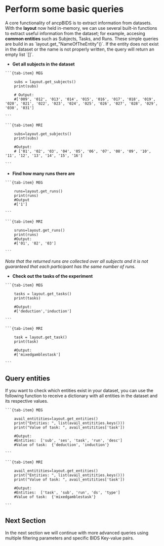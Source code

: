 # Perform some basic queries
A core functionality of ancpBIDS is to extract information from datasets. With the **layout** now held in-memory, we can use several built-in functions to extract useful information from the dataset; for example, accesing **common entities** such as Subjects, Tasks, and Runs. These simple queries are build in as ´layout.get_"NameOfTheEntity"()´. If the entity does not exist in the dataset or the name is not properly written, the query will return an empty list ´[]´. 


* **Get all subjects in the dataset**
  
````{tab-set}
```{tab-item} MEG

    subs = layout.get_subjects()
    print(subs)

    # Output: 
    #['009', '012', '013', '014', '015', '016', '017', '018', '019', '020', '021', '022', '023', '024', '025', '026', '027', '028', '029', '030', '031']

```

```{tab-item} MRI

    subs=layout.get_subjects()
    print(subs)

    #Output:
    # ['01', '02', '03', '04', '05', '06', '07', '08', '09', '10', '11', '12', '13', '14', '15', '16']

```
````


* **Find how many runs there are**

  
````{tab-set}
```{tab-item} MEG

    runs=layout.get_runs()
    print(runs)
    #Output
    #['1']

```

```{tab-item} MRI

    sruns=layout.get_runs()
    print(runs)
    #Output:
    #['01', '02', '03']

```
````

_Note that the returned runs are collected over all subjects and it is not guaranteed that each participant has the same number of runs._


* **Check out the tasks of the experiment**

````{tab-set}
```{tab-item} MEG

    tasks = layout.get_tasks()
    print(tasks)

    #Output:
    #['deduction','induction']

```

```{tab-item} MRI

    task = layout.get_task()
    print(task)

    #Output:
    #['mixedgamblestask']

```
````

## Query entities
If you want to check which entities exist in your dataset, you can use the following function to receive a dictionary with all entities in the dataset and its respective values.


````{tab-set}
```{tab-item} MEG

    avail_entitities=layout.get_entities()
    print("Entities: ", list(avail_entitities.keys()))
    print("Value of task: ", avail_entitities['task'])

    #Output:
    #Entities:  ['sub', 'ses', 'task', 'run', 'desc']
    #Value of task:  {'deduction', 'induction'}

```

```{tab-item} MRI

    avail_entitities=layout.get_entities()
    print("Entities: ", list(avail_entitities.keys()))
    print("Value of task: ", avail_entitities['task'])

    #Output:
    #Entities:  ['task', 'sub', 'run', 'ds', 'type']
    #Value of task:  {'mixedgamblestask'}

```
````
## Next Section
In the next section we will continue with more advanced queries using multiple filtering parameters and specific BIDS Key-value pairs.
